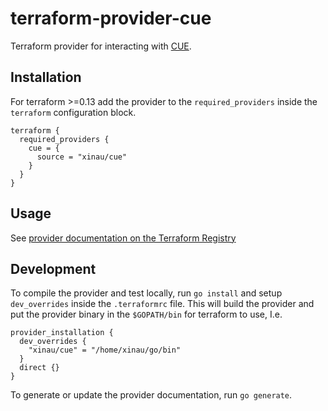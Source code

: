 # terraform-provider-cue

Terraform provider for interacting with [CUE](https://cuelang.org/).

## Installation

For terraform >=0.13 add the provider to the `required_providers` inside the `terraform` configuration block.

```hcl
terraform {
  required_providers {
    cue = {
      source = "xinau/cue"
    }
  }
}
```

## Usage

See [provider documentation on the Terraform Registry](https://registry.terraform.io/providers/xinau/cue/latest/docs)

## Development

To compile the provider and test locally, run `go install` and setup `dev_overrides` inside the `.terraformrc` file.
This will build the provider and put the provider binary in the `$GOPATH/bin` for terraform to use, I.e.

```hcl
provider_installation {
  dev_overrides {
    "xinau/cue" = "/home/xinau/go/bin"
  }
  direct {}
}
```

To generate or update the provider documentation, run `go generate`.
